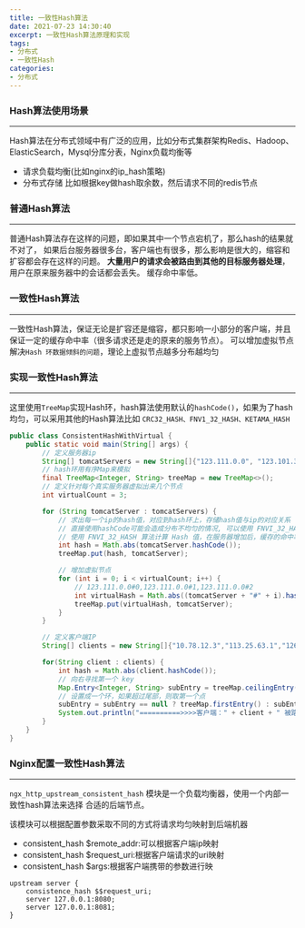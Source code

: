 ```yaml
---
title: 一致性Hash算法
date: 2021-07-23 14:30:40
excerpt: 一致性Hash算法原理和实现
tags:
- 分布式
- 一致性Hash
categories:
- 分布式
---
```


### Hash算法使用场景

---
Hash算法在分布式领域中有广泛的应用，比如分布式集群架构Redis、Hadoop、ElasticSearch，Mysql分库分表，Nginx负载均衡等
+ 请求负载均衡(比如nginx的ip_hash策略)
+ 分布式存储
  比如根据key做hash取余数，然后请求不同的redis节点

### 普通Hash算法

---
普通Hash算法存在这样的问题，即如果其中一个节点宕机了，那么hash的结果就不对了，
如果后台服务器很多台，客户端也有很多，那么影响是很大的，缩容和扩容都会存在这样的问题。
**大量用户的请求会被路由到其他的目标服务器处理**，用户在原来服务器中的会话都会丢失。
缓存命中率低。


### 一致性Hash算法

---
一致性Hash算法，保证无论是扩容还是缩容，都只影响一小部分的客户端，并且保证一定的缓存命中率（很多请求还是走的原来的服务节点）。
可以增加虚拟节点解决`Hash 环数据倾斜的问题`，理论上虚拟节点越多分布越均匀


### 实现一致性Hash算法

---

这里使用`TreeMap`实现Hash环，hash算法使用默认的`hashCode()`，如果为了hash均匀，可以采用其他的Hash算法比如
`CRC32_HASH、FNV1_32_HASH、KETAMA_HASH`


```java
public class ConsistentHashWithVirtual {
    public static void main(String[] args) {
        // 定义服务器ip
        String[] tomcatServers = new String[]{"123.111.0.0", "123.101.3.1", "111.20.35.2", "123.98.26.3"};
        // hash环用有序Map来模拟
        final TreeMap<Integer, String> treeMap = new TreeMap<>();
        // 定义针对每个真实服务器虚拟出来几个节点
        int virtualCount = 3;

        for (String tomcatServer : tomcatServers) {
            // 求出每一个ip的hash值，对应到hash环上，存储hash值与ip的对应关系
            // 直接使用hashCode可能会造成分布不均匀的情况, 可以使用 FNVI_32_HASH 算法
            // 使用 FNVI_32_HASH 算法计算 Hash 值，在服务器增加后，缓存的命中率为 78% 左右
            int hash = Math.abs(tomcatServer.hashCode());
            treeMap.put(hash, tomcatServer);

            // 增加虚拟节点
            for (int i = 0; i < virtualCount; i++) {
                // 123.111.0.0#0,123.111.0.0#1,123.111.0.0#2
                int virtualHash = Math.abs((tomcatServer + "#" + i).hashCode());
                treeMap.put(virtualHash, tomcatServer);
            }
        }

        // 定义客户端IP
        String[] clients = new String[]{"10.78.12.3","113.25.63.1","126.12.3.8"};

        for(String client : clients) {
            int hash = Math.abs(client.hashCode());
            // 向右寻找第一个 key
            Map.Entry<Integer, String> subEntry = treeMap.ceilingEntry(hash);
            // 设置成一个环，如果超过尾部，则取第一个点
            subEntry = subEntry == null ? treeMap.firstEntry() : subEntry;
            System.out.println("==========>>>>客户端：" + client + " 被路由到服务器：" + subEntry.getValue());
        }
    }
}
```

### Nginx配置一致性Hash算法

---
`ngx_http_upstream_consistent_hash` 模块是一个负载均衡器，使用一个内部一致性hash算法来选择
合适的后端节点。

该模块可以根据配置参数采取不同的方式将请求均匀映射到后端机器
+ consistent_hash $remote_addr:可以根据客户端ip映射
+ consistent_hash $request_uri:根据客户端请求的uri映射
+ consistent_hash $args:根据客户端携带的参数进行映

```text
upstream server {
    consistence_hash $$request_uri;
    server 127.0.0.1:8080;
    server 127.0.0.1:8081;
}
```
